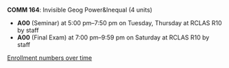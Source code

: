 **COMM 164**: Invisible Geog Power&Inequal (4 units)

- **A00** (Seminar) at 5:00 pm–7:50 pm on Tuesday, Thursday at RCLAS R10 by staff
- **A00** (Final Exam) at 7:00 pm–9:59 pm on Saturday at RCLAS R10 by staff

[Enrollment numbers over time](./COMM164.tsv)
